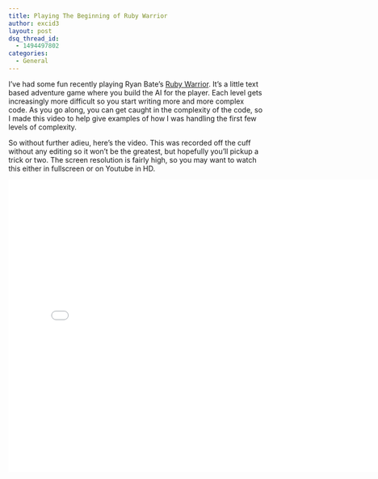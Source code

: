 ```yaml
---
title: Playing The Beginning of Ruby Warrior
author: excid3
layout: post
dsq_thread_id:
  - 1494497802
categories:
  - General
---
```

I’ve had some fun recently playing Ryan Bate’s [Ruby Warrior](https://github.com/ryanb/ruby-warrior). It’s a little text based adventure game where you build the AI for the player. Each level gets increasingly more difficult so you start writing more and more complex code. As you go along, you can get caught in the complexity of the code, so I made this video to help give examples of how I was handling the first few levels of complexity.

So without further adieu, here’s the video. This was recorded off the cuff without any editing so it won’t be the greatest, but hopefully you’ll pickup a trick or two. The screen resolution is fairly high, so you may want to watch this either in fullscreen or on Youtube in HD.

<iframe width="770" height="578" src="//www.youtube.com/embed/5ORyOh6ph3E?rel=0" frameborder="0" allowfullscreen></iframe>

